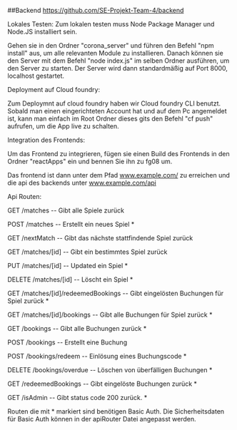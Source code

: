 ##Backend
https://github.com/SE-Projekt-Team-4/backend

Lokales Testen:
Zum lokalen testen muss Node Package Manager und Node.JS installiert sein.

Gehen sie in den Ordner "corona_server" und führen den Befehl "npm install" aus, um alle relevanten Module zu installieren.
Danach können sie den Server mit dem Befehl "node index.js" im selben Ordner ausführen, um den Server zu starten.
Der Server wird dann standardmäßig auf Port 8000, localhost gestartet.

Deployment auf Cloud foundry:

Zum Deploymnt auf cloud foundry haben wir Cloud foundry CLI benutzt. Sobald man einen eingerichteten Account hat und auf dem Pc angemeldet ist, kann man einfach im Root Ordner dieses gits den Befehl "cf push" aufrufen, um die App live zu schalten.

Integration des Frontends:

Um das Frontend zu integrieren, fügen sie einen Build des Frontends in den Ordner "reactApps" ein und bennen Sie ihn zu fg08 um.

Das frontend ist dann unter dem Pfad www.example.com/ zu erreichen und die api des backends unter www.example.com/api

Api Routen:

GET /matches -- Gibt alle Spiele zurück

POST /matches -- Erstellt ein neues Spiel *

GET /nextMatch -- Gibt das nächste stattfindende Spiel zurück

GET /matches/[id] -- Gibt ein bestimmtes Spiel zurück

PUT /matches/[id] -- Updated ein Spiel *

DELETE /matches/[id] -- Löscht ein Spiel *

GET /matches/[id]/redeemedBookings -- Gibt eingelösten Buchungen für Spiel zurück *

GET /matches/[id]/bookings -- Gibt alle Buchungen für Spiel zurück *

GET /bookings -- Gibt alle Buchungen zurück *

POST /bookings -- Erstellt eine Buchung

POST /bookings/redeem -- Einlösung eines Buchungscode *

DELETE /bookings/overdue -- Löschen von überfälligen Buchungen *

GET /redeemedBookings -- Gibt eingelöste Buchungen zurück *

GET /isAdmin -- Gibt status code 200 zurück. *

Routen die mit * markiert sind benötigen Basic Auth. Die Sicherheitsdaten für Basic Auth können in der apiRouter Datei angepasst werden.

